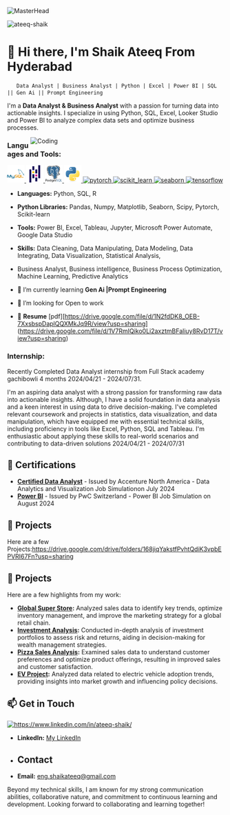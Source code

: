 <img src="https://proeffico.com/wp-content/uploads/2022/09/daonline.gif" alt="MasterHead" width="1200" height="400"/>

<p align="left"> <img src="https://komarev.com/ghpvc/?username=ateeq-shaik&label=Profile%20views&color=0e75b6&style=flat" alt="ateeq-shaik" /> </p>

# 👋 Hi there, I'm Shaik Ateeq From Hyderabad
       Data Analyst | Business Analyst | Python | Excel | Power BI | SQL || Gen Ai || Prompt Engineering

I'm a **Data Analyst & Business Analyst** with a passion for turning data into actionable insights. I specialize in using Python, SQL, Excel, Looker Studio and Power BI to analyze complex data sets and optimize business processes.


<img align="right" alt="Coding" width="450" src="https://cdn.starrocks.io/static/github/community.gif">
<h3 align="left">Languages and Tools:</h3>
<p align="left"> <a href="https://www.mysql.com/" target="_blank" rel="noreferrer"> <img src="https://raw.githubusercontent.com/devicons/devicon/master/icons/mysql/mysql-original-wordmark.svg" alt="mysql" width="40" height="40"/> </a> <a href="https://pandas.pydata.org/" target="_blank" rel="noreferrer"> <img src="https://raw.githubusercontent.com/devicons/devicon/2ae2a900d2f041da66e950e4d48052658d850630/icons/pandas/pandas-original.svg" alt="pandas" width="40" height="40"/> </a> <a href="https://www.postgresql.org" target="_blank" rel="noreferrer"> <img src="https://raw.githubusercontent.com/devicons/devicon/master/icons/postgresql/postgresql-original-wordmark.svg" alt="postgresql" width="40" height="40"/> </a> <a href="https://www.python.org" target="_blank" rel="noreferrer"> <img src="https://raw.githubusercontent.com/devicons/devicon/master/icons/python/python-original.svg" alt="python" width="40" height="40"/> </a> <a href="https://pytorch.org/" target="_blank" rel="noreferrer"> <img src="https://www.vectorlogo.zone/logos/pytorch/pytorch-icon.svg" alt="pytorch" width="40" height="40"/> </a> <a href="https://scikit-learn.org/" target="_blank" rel="noreferrer"> <img src="https://upload.wikimedia.org/wikipedia/commons/0/05/Scikit_learn_logo_small.svg" alt="scikit_learn" width="40" height="40"/> </a> <a href="https://seaborn.pydata.org/" target="_blank" rel="noreferrer"> <img src="https://seaborn.pydata.org/_images/logo-mark-lightbg.svg" alt="seaborn" width="40" height="40"/> </a> <a href="https://www.tensorflow.org" target="_blank" rel="noreferrer"> <img src="https://www.vectorlogo.zone/logos/tensorflow/tensorflow-icon.svg" alt="tensorflow" width="40" height="40"/> </a> </p>

- **Languages:** Python, SQL, R
- **Python Libraries:** Pandas, Numpy, Matplotlib, Seaborn, Scipy, Pytorch, Scikit-learn
- **Tools:** Power BI, Excel, Tableau, Jupyter, Microsoft Power Automate, Google Data Studio
- **Skills:** Data Cleaning, Data Manipulating, Data Modeling, Data Integrating, Data Visualization, Statistical Analysis,
-  Business Analyst, Business intelligence, Business Process Optimization, Machine Learning, Predictive Analytics
- 🌱 I’m currently learning **Gen Ai |Prompt Engineering**
- 👯 I’m looking for Open to work

- 📄 **Resume** [pdf][https://drive.google.com/file/d/1N2fdDK8_OEB-7XxsbspDaplQQXMkJq9R/view?usp=sharing] (https://drive.google.com/file/d/1V7RmIQiko0Li2axztmBFaliuy8RvD17T/view?usp=sharing)

<h3 align="left">Internship:</h3> Recently Completed  Data Analyst internship from Full Stack academy gachibowli 4 months 2024/04/21 - 2024/07/31.

I'm an aspiring data analyst with a strong passion for transforming raw data into actionable insights. 
Although, I have a solid foundation in data analysis and a keen interest in using data to drive decision-making. 
I've completed relevant coursework and projects in statistics, data visualization, and data manipulation, 
which have equipped me with essential technical skills, including proficiency in tools like Excel, Python, SQL and Tableau.
I'm enthusiastic about applying these skills to real-world scenarios and contributing to data-driven solutions
2024/04/21 - 2024/07/31

## 🏅 Certifications

- **[Certified Data Analyst](https://forage-uploads-prod.s3.amazonaws.com/completion-certificates/Accenture%20North%20America/hzmoNKtzvAzXsEqx8_Accenture%20North%20America_WvWM2eQAhZ9MPjw4E_1721738500698_completion_certificate.pdf)** - Issued by Accenture North America - Data Analytics and Visualization Job Simulationon July 2024
- **[Power BI](https://forage-uploads-prod.s3.amazonaws.com/completion-certificates/PwC%20Switzerland/a87GpgE6tiku7q3gu_PwC%20Switzerland_WvWM2eQAhZ9MPjw4E_1724047205820_completion_certificate.pdf)** - Issued by PwC Switzerland - Power BI Job Simulation on August 2024

## 🚀 Projects
Here are a few Projects:https://drive.google.com/drive/folders/168jiqYakstfPvhtQdiK3vpbEPVRI67Fn?usp=sharing
## 🚀 Projects
Here are a few highlights from my work:
- **[Global Super Store](#):** Analyzed sales data to identify key trends, optimize inventory management, and improve the marketing strategy for a global retail chain.
- **[Investment Analysis](#):** Conducted in-depth analysis of investment portfolios to assess risk and returns, aiding in decision-making for wealth management strategies.
- **[Pizza Sales Analysis](#):** Examined sales data to understand customer preferences and optimize product offerings, resulting in improved sales and customer satisfaction.
- **[EV Project](#):** Analyzed data related to electric vehicle adoption trends, providing insights into market growth and influencing policy decisions.




## 📫 Get in Touch
<a href="https://linkedin.com/in/https://www.linkedin.com/in/ateeq-shaik/" target="blank"><img align="center" src="https://raw.githubusercontent.com/rahuldkjain/github-profile-readme-generator/master/src/images/icons/Social/linked-in-alt.svg" alt="https://www.linkedin.com/in/ateeq-shaik/" height="30" width="40" /></a>
- **LinkedIn:** [My LinkedIn](https://www.linkedin.com/in/ateeq-shaik-313372307/)
- ## Contact
- **Email:** [eng.shaikateeq@gmail.com](eng.shaikateeq@gmail.com)

Beyond my technical skills, I am known for my strong communication abilities, collaborative nature, and commitment to continuous learning and development. 
Looking forward to collaborating and learning together!
